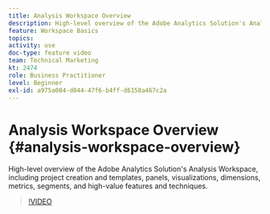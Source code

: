```yaml
---
title: Analysis Workspace Overview
description: High-level overview of the Adobe Analytics Solution's Analysis Workspace, including project creation and templates, panels, visualizations, dimensions, metrics, segments, and high-value features and techniques.
feature: Workspace Basics
topics: 
activity: use
doc-type: feature video
team: Technical Marketing
kt: 2474
role: Business Practitioner
level: Beginner
exl-id: a975a004-d044-47f6-b4ff-d6158a467c2a
---
```

# Analysis Workspace Overview {#analysis-workspace-overview}

High-level overview of the Adobe Analytics Solution's Analysis Workspace, including project creation and templates, panels, visualizations, dimensions, metrics, segments, and high-value features and techniques.

>[!VIDEO](https://video.tv.adobe.com/v/26266/?quality=12)
